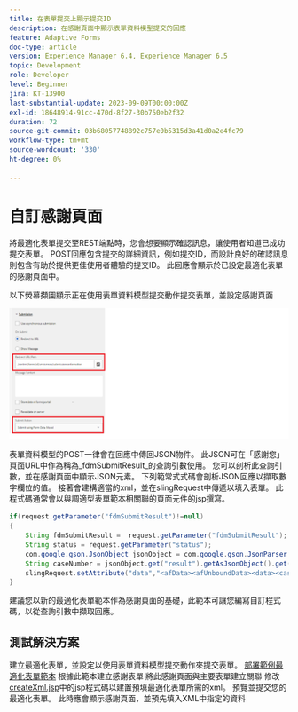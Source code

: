 ```yaml
---
title: 在表單提交上顯示提交ID
description: 在感謝頁面中顯示表單資料模型提交的回應
feature: Adaptive Forms
doc-type: article
version: Experience Manager 6.4, Experience Manager 6.5
topic: Development
role: Developer
level: Beginner
jira: KT-13900
last-substantial-update: 2023-09-09T00:00:00Z
exl-id: 18648914-91cc-470d-8f27-30b750eb2f32
duration: 72
source-git-commit: 03b68057748892c757e0b5315d3a41d0a2e4fc79
workflow-type: tm+mt
source-wordcount: '330'
ht-degree: 0%

---
```


# 自訂感謝頁面

將最適化表單提交至REST端點時，您會想要顯示確認訊息，讓使用者知道已成功提交表單。 POST回應包含提交的詳細資訊，例如提交ID，而設計良好的確認訊息則包含有助於提供更佳使用者體驗的提交ID。 此回應會顯示於已設定最適化表單的感謝頁面中。

以下熒幕擷圖顯示正在使用表單資料模型提交動作提交表單，並設定感謝頁面

![感謝頁面](./assets/thank-you-page-fdm-submit.png)

表單資料模型的POST一律會在回應中傳回JSON物件。 此JSON可在「感謝您」頁面URL中作為稱為&#x200B;_fdmSubmitResult_的查詢引數使用。 您可以剖析此查詢引數，並在感謝頁面中顯示JSON元素。
下列範常式式碼會剖析JSON回應以擷取數字欄位的值。 接著會建構適當的xml，並在slingRequest中傳遞以填入表單。 此程式碼通常會以與調適型表單範本相關聯的頁面元件的jsp撰寫。

```java
if(request.getParameter("fdmSubmitResult")!=null)
{
    String fdmSubmitResult =  request.getParameter("fdmSubmitResult");
    String status = request.getParameter("status");
    com.google.gson.JsonObject jsonObject = com.google.gson.JsonParser.parseString(fdmSubmitResult).getAsJsonObject();
    String caseNumber = jsonObject.get("result").getAsJsonObject().get("number").getAsString();
    slingRequest.setAttribute("data","<afData><afUnboundData><data><caseNumber>"+caseNumber+"</caseNumber><status>"+status+"</status></data></afUnboundData></afData>");
}
```

建議您以新的最適化表單範本作為感謝頁面的基礎，此範本可讓您編寫自訂程式碼，以從查詢引數中擷取回應。

## 測試解決方案

建立最適化表單，並設定以使用表單資料模型提交動作來提交表單。
[部署範例最適化表單範本](assets/thank-you-page-template.zip)
根據此範本建立感謝表單
將此感謝頁面與主要表單建立關聯
修改[createXml.jsp](http://localhost:4502/apps/thank-you-page-template/component/page/thankyoupage/createxml.jsp)中的jsp程式碼以建置預填最適化表單所需的xml。
預覽並提交您的最適化表單。
此時應會顯示感謝頁面，並預先填入XML中指定的資料
